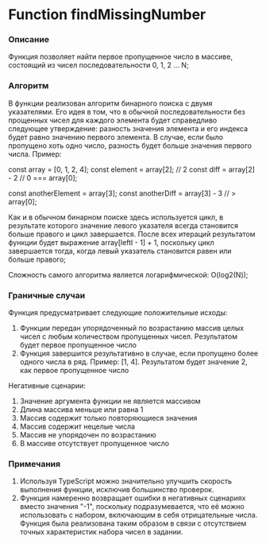 # Function findMissingNumber

### Описание

Функция позволяет найти первое пропущенное число в массиве, состоящий из чисел последовательности 0, 1, 2 ... N;

### Алгоритм

В функции реализован алгоритм бинарного поиска с двумя указателями. Его идея в том, что в обычной последовательности без прощенных чисел для каждого элемента будет справедливо следующее утверждение: разность значения элемента и его индекса будет равно значению первого элемента. В случае, если было пропущено хоть одно число, разность будет больше значения первого числа. Пример:

const array = [0, 1, 2, 4];
const element = array[2]; // 2
const diff = array[2] - 2 // 0 === array[0];

const anotherElement = array[3];
const anotherDiff = array[3] - 3 // > array[0];

Как и в обычном бинарном поиске здесь используется цикл, в результате которого значение левого указателя всегда становится больше правого и цикл завершается. После всех итераций результатом функции будет выражение array[leftI - 1] + 1, поскольку цикл завершается тогда, когда левый указатель становится равен или больше правого;

Сложность самого алгоритма является логарифмической: O(log2(N));

### Граничные случаи

Функция предусматривает следующие положительные исходы:

1. Функции передан упорядоченный по возрастанию массив целых чисел с любым количеством пропущенных чисел. Результатом будет первое пропущенное число
2. Функция завершится результативно в случае, если пропущено более одного числа в ряд. Пример: [1, 4]. Результатом будет значение 2, как первое пропущенное число

Негативные сценарии:

1. Значение аргумента функции не является массивом
2. Длина массива меньше или равна 1
3. Массив содержит только повторяющиеся значения
4. Массив содержит нецелые числа
5. Массив не упорядочен по возрастанию
6. В массиве отсутствует пропущенное число

### Примечания

1. Используя TypeScript можно значительно улучшить скорость выполнения функции, исключив большинство проверок.
2. Функция намеренно возвращает ошибки в негативных сценариях вместо значения "-1", поскольку подразумевается, что её можно использовать с набором, включающим в себя отрицательные числа. Функция была реализована таким образом в связи с отсутствием точных характеристик набора чисел в задании.